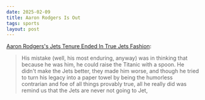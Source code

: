 ```yaml
---
date: 2025-02-09 
title: Aaron Rodgers Is Out
tags: sports
layout: post
---
```


[Aaron Rodgers's Jets Tenure Ended In True Jets Fashion](https://defector.com/aaron-rodgerss-jets-tenure-ended-in-true-jets-fashion):

> His mistake (well, his most enduring, anyway) was in thinking that because he was him, he could raise the Titanic with a spoon. He didn't make the Jets better, they made him worse, and though he tried to turn his legacy into a paper towel by being the humorless contrarian and foe of all things provably true, all he really did was remind us that the Jets are never not going to Jet,